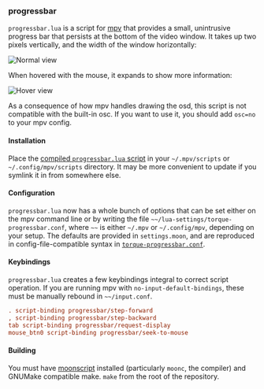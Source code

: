 ### progressbar

`progressbar.lua` is a script for [mpv][mpv] that provides a small,
unintrusive progress bar that persists at the bottom of the video
window. It takes up two pixels vertically, and the width of the window
horizontally:

![Normal view][normal]

When hovered with the mouse, it expands to show more information:

![Hover view][hover]

As a consequence of how mpv handles drawing the osd, this script is not
compatible with the built-in osc. If you want to use it, you should add
`osc=no` to your mpv config.

#### Installation

Place the [compiled `progressbar.lua` script][build] in your
`~/.mpv/scripts` or `~/.config/mpv/scripts` directory. It may be more
convenient to update if you symlink it in from somewhere else.

#### Configuration

`progressbar.lua` now has a whole bunch of options that can be set
either on the mpv command line or by writing the file
`~~/lua-settings/torque-progressbar.conf`, where `~~` is either `~/.mpv`
or `~/.config/mpv`, depending on your setup. The defaults are provided
in `settings.moon`, and are reproduced in config-file-compatible syntax
in [`torque-progressbar.conf`][conf-example].

#### Keybindings

`progressbar.lua` creates a few keybindings integral to correct script
operation. If you are running mpv with `no-input-default-bindings`,
these must be manually rebound in `~~/input.conf`.

```ini
. script-binding progressbar/step-forward
, script-binding progressbar/step-backward
tab script-binding progressbar/request-display
mouse_btn0 script-binding progressbar/seek-to-mouse
```

#### Building

You must have [moonscript][moonscript] installed (particularly `moonc`,
the compiler) and GNUMake compatible make. `make` from the root of the
repository.

[normal]: https://github.com/torque/mpv-progressbar/raw/images/normal.png
[conf-example]: https://github.com/torque/mpv-progressbar/blob/master/torque-progressbar.conf
[hover]: https://github.com/torque/mpv-progressbar/raw/images/hover.png
[build]: https://raw.githubusercontent.com/torque/mpv-progressbar/build/progressbar.lua
[mpv]: http://mpv.io
[moonscript]: http://moonscript.org
